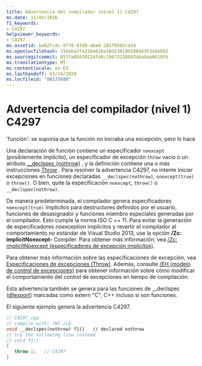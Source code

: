 ```yaml
---
title: Advertencia del compilador (nivel 1) C4297
ms.date: 11/04/2016
f1_keywords:
- C4297
helpviewer_keywords:
- C4297
ms.assetid: ba92fcdc-9f70-4f60-abe6-281f9582ca59
ms.openlocfilehash: 31deba2f421b461ba56d13810b5064b353a0e602
ms.sourcegitcommit: 857fa6b530224fa6c18675138043aba9aa0619fb
ms.translationtype: MT
ms.contentlocale: es-ES
ms.lasthandoff: 03/24/2020
ms.locfileid: "80175680"
---
```

# <a name="compiler-warning-level-1-c4297"></a>Advertencia del compilador (nivel 1) C4297

'función': se suponía que la función no iniciaba una excepción, pero lo hace

Una declaración de función contiene un especificador `noexcept` (posiblemente implícito), un especificador de excepción `throw` vacío o un atributo [__declspec (nothrow)](../../cpp/nothrow-cpp.md) , y la definición contiene una o más instrucciones [Throw](../../cpp/try-throw-and-catch-statements-cpp.md) . Para resolver la advertencia C4297, no intente iniciar excepciones en funciones declaradas `__declspec(nothrow)`, `noexcept(true)` o `throw()`. O bien, quite la especificación `noexcept`, `throw()` o `__declspec(nothrow)`.

De manera predeterminada, el compilador genera especificadores `noexcept(true)` implícitos para destructores definidos por el usuario, funciones de desasignador y funciones miembro especiales generadas por el compilador. Esto cumple la norma ISO C ++ 11. Para evitar la generación de especificadores noexception implícitos y revertir el compilador al comportamiento no estándar de Visual Studio 2013, use la opción **/Zc: implicitNoexcept-** Compiler. Para obtener más información, vea [/Zc: implicitNoexcept (especificadores de excepción implícitos)](../../build/reference/zc-implicitnoexcept-implicit-exception-specifiers.md).

Para obtener más información sobre las especificaciones de excepción, vea [Especificaciones de excepciones (Throw)](../../cpp/exception-specifications-throw-cpp.md). Además, consulte [/EH (modelo de control de excepciones)](../../build/reference/eh-exception-handling-model.md) para obtener información sobre cómo modificar el comportamiento del control de excepciones en tiempo de compilación.

Esta advertencia también se genera para las funciones de __declspec ([dllexport](../../cpp/dllexport-dllimport.md)) marcadas como extern "C", C++ incluso si son funciones.

El siguiente ejemplo genera la advertencia C4297.

```cpp
// C4297.cpp
// compile with: /W1 /LD
void __declspec(nothrow) f1()   // declared nothrow
// try the following line instead
// void f1()
{
   throw 1;   // C4297
}
```

